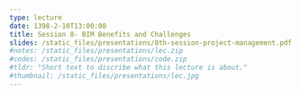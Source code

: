 ```yaml
---
type: lecture
date: 1398-2-10T13:00:00
title: Session 8- BIM Benefits and Challenges
slides: /static_files/presentations/8th-session-project-management.pdf
#notes: /static_files/presentations/lec.zip
#codes: /static_files/presentations/code.zip
#tldr: "Short text to discribe what this lecture is about."
#thumbnail: /static_files/presentations/lec.jpg
---
```

